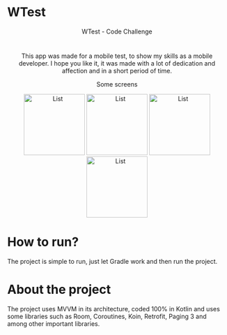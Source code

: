  # WTest

<p align="center" dir="auto">
    WTest - Code Challenge
</p>

<h1 align="center" dir="auto"></h1>

<p align="center" dir="auto">
This app was made for a mobile test, to show my skills as a mobile developer. I hope you like it, it was made with a lot of dedication and affection and in a short period of time.
</p>

<p align="center" dir="auto">Some screens</p>

<p align="center" dir="auto">
    <a rel="nofollow">
        <img alt="List" title="List"
        src="https://user-images.githubusercontent.com/7644485/179635657-e7fd1b9e-062f-4f53-b18a-10c66e423632.png"
        width="140" style="max-width: 100%;">
    </a>
    <a rel="nofollow">
        <img alt="List" title="List"
        src="https://user-images.githubusercontent.com/7644485/179636586-f49ba9b9-8dd7-4735-9593-28920caf1722.png"
        width="140" style="max-width: 100%;">
    </a>
    <a rel="nofollow">
        <img alt="List" title="List"
        src="https://user-images.githubusercontent.com/7644485/179637800-8389041e-c3a5-46f6-8762-bfb41f360654.png"
        width="140" style="max-width: 100%;">
    </a>
        <a rel="nofollow">
        <img alt="List" title="List"
        src="https://user-images.githubusercontent.com/7644485/179637845-5072a501-371c-46cb-8ea5-aeddbd7b8425.png"
        width="140" style="max-width: 100%;">
    </a>
</p>

# How to run?

The project is simple to run, just let Gradle work and then run the project.

# About the project

The project uses MVVM in its architecture, coded 100% in Kotlin and uses some libraries such as Room, Coroutines, Koin, Retrofit, Paging 3 and among other important libraries.
